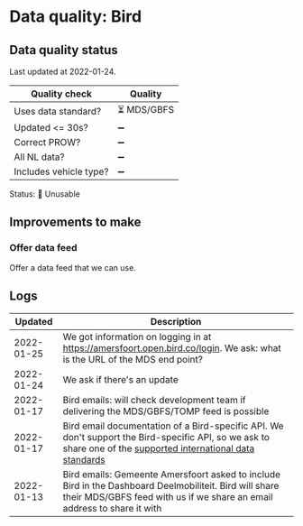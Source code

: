 # Data quality: Bird

## Data quality status

Last updated at 2022-01-24.

| **Quality check**           | **Quality**
| --                          | --          |
| Uses data standard?         | ⏳ MDS/GBFS
| Updated <= 30s?             | ➖
| Correct PROW?               | ➖
| All NL data?                | ➖
| Includes vehicle type?      | ➖

Status: 🔴 Unusable

## Improvements to make

### Offer data feed

Offer a data feed that we can use.

## Logs

| Updated    | Description
| ----       | ---
| 2022-01-25 | We got information on logging in at https://amersfoort.open.bird.co/login. We ask: what is the URL of the MDS end point?
| 2022-01-24 | We ask if there's an update
| 2022-01-17 | Bird emails: will check development team if delivering the MDS/GBFS/TOMP feed is possible
| 2022-01-17 | Bird email documentation of a Bird-specific API. We don't support the Bird-specific API, so we ask to share one of the [supported international data standards](https://docs.crow.nl/deelfietsdashboard/hr-dataspec/)
| 2022-01-13 | Bird emails: Gemeente Amersfoort asked to include Bird in the Dashboard Deelmobiliteit. Bird will share their MDS/GBFS feed with us if we share an email address to share it with
